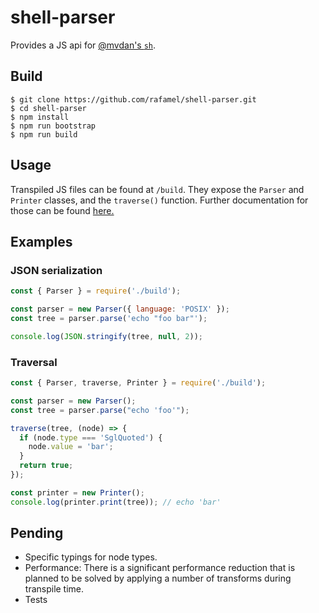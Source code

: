 # shell-parser

Provides a JS api for [@mvdan's `sh`](https://github.com/mvdan/sh).

## Build

<!-- markdownlint-disable MD014 MD031 -->
```shell
$ git clone https://github.com/rafamel/shell-parser.git
$ cd shell-parser
$ npm install
$ npm run bootstrap
$ npm run build
```
<!-- markdownlint-enable MD014 MD031 -->

## Usage

Transpiled JS files can be found at `/build`. They expose the `Parser` and `Printer` classes, and the `traverse()` function. Further documentation for those can be found [here.](https://rafamel.github.io/shell-parser/)

## Examples

### JSON serialization

```javascript
const { Parser } = require('./build');

const parser = new Parser({ language: 'POSIX' });
const tree = parser.parse('echo "foo bar"');

console.log(JSON.stringify(tree, null, 2));
```

### Traversal

```javascript
const { Parser, traverse, Printer } = require('./build');

const parser = new Parser();
const tree = parser.parse("echo 'foo'");

traverse(tree, (node) => {
  if (node.type === 'SglQuoted') {
    node.value = 'bar';
  }
  return true;
});

const printer = new Printer();
console.log(printer.print(tree)); // echo 'bar'
```

## Pending

* Specific typings for node types.
* Performance: There is a significant performance reduction that is planned to be solved by applying a number of transforms during transpile time.
* Tests

<!-- ## Notes

* `Errors`: it would be great if they shipped with an identifier, so the message could be native to JS given an error message.

* Dead code from source cannot be tree shaked in JS.

* Node parent.

* `Interactive` doesn't seem to properly work with streams. The test case seems to be limited to directly invoking `stream.read()`, and analyzing the source, it seems there is no way for the stream for emit data that `Interactive` would react to.

* Node parents: There should be a way to obtain the node parent on traversal (Walk)

* instantiating a node from serialized

* exec() returns an object
-->